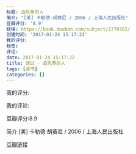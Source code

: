 ```yaml
---
标题: 追风筝的人
简介: "[美] 卡勒德·胡赛尼 / 2006 / 上海人民出版社"
豆瓣评分: '8.9'
链接: https://book.douban.com/subject/1770782/
创建时间: '2017-01-24 15:17:22'
我的评分:
标签:
评论:
date: 2017-01-24 15:17:22
title: 读过 - 追风筝的人
tags: [读书]
categories: []
---
```


我的评分:

我的评论:

豆瓣评分:8.9

简介:[美] 卡勒德·胡赛尼 / 2006 / 上海人民出版社

[豆瓣链接](https://book.douban.com/subject/1770782/)


